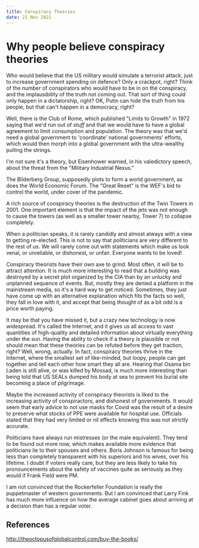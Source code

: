 ```yaml
---
title: Conspiracy Theories
date: 21 Nov 2021
---
```


# Why people believe conspiracy theories

<!-- why would you believe in a theory which was not supported by the msm? -->

Who would believe that the US military would simulate a terrorist attack, just to increase government spending on defence? Only a crackpot, right? Think of the number of conspirators who would have to be in on the conspiracy, and the implausibility of the truth not coming out. That sort of thing could only happen in a dictatorship, right?
OK, Putin can hide the truth from his people, but that can't happen in a democracy, right?

<!-- give me some examples -->

Well, there is the Club of Rome, which published "Limits to Growth" in 1972 saying that we'd run out of _stuff_ and that we would have to have a global agreement to limit consumption and population.  The theory was that we'd need a global government to 'coordinate' national governments' efforts, which would then morph into a global government with the ultra-wealthy pulling the strings. 

I'm not sure it's a theory, but Eisenhower warned, in his valedictory speech, about the threat from the "Military Industrial Nexus." 

The Bilderberg Group, supposedly plots to form a world government, as does the World Economic Forum. 
The "Great Reset" is the WEF's bid to control the world, under cover of the pandemic.  

A rich source of conspiracy theories is the destruction of the Twin Towers in 2001. One important element is that the impact of the jets was not enough to cause the towers (as well as a smaller tower nearby, Tower 7) to collapse completely.

<!-- what is the agenda here? -->

When a politician speaks, it is rarely candidly and almost always with a view to getting re-elected.
This is not to say that politicians are very different to the rest of us. 
We will rarely come out with statements which make us look venal, or unreliable, or dishonest, or unfair. 
Everyone wants to be loved!

Conspiracy theorists have their own axe to grind. Most often, it will be to attract attention. 
It is much more interesting to read that a building was destroyed by a secret plot organized by the CIA than by an unlucky and unplanned sequence of events.
But, mostly they are denied a platform in the mainstream media, so it's a hard way to get noticed. 
Sometimes, they just have come up with an alternative explanation which fits the facts so well, they fall in love with it, and accept that being thought of as a bit odd is a price worth paying. 

<!--  are things worse now than they were? -->

It may be that you have missed it, but a crazy new technology is now widespread. It's called the Internet, and it gives us all access to vast quantities of high-quality and detailed information about virtually everything under the sun.
Having the ability to check if a theory is plausible or not should mean that these theories can be refuted before they get traction, right? Well, wrong, actually.  In fact, conspiracy theories thrive in the Internet, where the smallest set of like-minded, but loopy, people can get together and tell each other how smart they all are.
Hearing that Osama bin Laden is still alive, or was killed by Mossad, is much more interesting than being told that US SEALs dumped his body at sea to prevent his burial site becoming a place of pilgrimage.

<!-- are these cranks correct? -->

Maybe the increased activity of conspiracy theorists is liked to the increasing activity of conspiractors, and dishonest of governments. 
It would seem that early advice to not use masks for Covid was the result of a desire to preserve what stocks of PPE were available for hospital use. Officials stated that they had very limited or nil effects knowing this was not strictly accurate. 

Politicians have always run mistresses (or the male equivalent). They tend to be found out more now, which makes available more evidence that politicians lie to their spouses and others. Boris Johnson is famous for being less than completely transparent with his superiors and his wives, over his lifetime. 
I doubt if voters really care, but they are less likely to take his pronouncements about the safety of vaccines quite as seriously as they would if Frank Field were PM.
        
I am not convinced that the Rockerfeller Foundation is really the puppetmaster of western governments. 
But I am convinced that Larry Fink has much more influence on how the average cabinet goes about arriving at a decision than has a regular voter.  

## References

http://theoctopusofglobalcontrol.com/buy-the-books/
